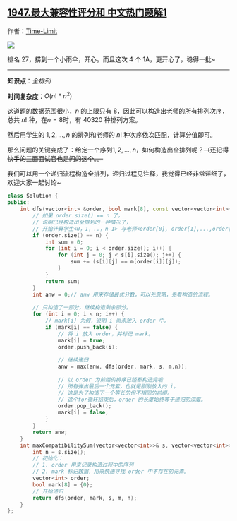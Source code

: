 ## [1947.最大兼容性评分和 中文热门题解1](https://leetcode.cn/problems/maximum-compatibility-score-sum/solutions/100000/ezi-zai-fei-hua-e-wu-nao-di-gui-gou-zao-hbjut)

作者：[Time-Limit](https://leetcode.cn/u/Time-Limit)

![](https://pic.leetcode-cn.com/1627187205-GLoTEg-e1bd6899-0efe-44a7-b10e-e1f8616d273d.png)

排名 27，捞到一个小雨伞，开心。而且这次 4 个 1A，更开心了，稳得一批~

---

**知识点**：*全排列*

**时间复杂度**：$O(n!*n^2)$

这道题的数据范围很小，$n$ 的上限只有 $8$，因此可以构造出老师的所有排列次序，总共 $n!$ 种，在$n=8$时，有 $40320$ 种排列方案。

然后用学生的 $1,2,...,n$ 的排列和老师的 $n!$ 种次序依次匹配，计算分值即可。

那么问题的关键变成了：给定一个序列$1,2,...,n$，如何构造出全排列呢？~~（还记得快手的三面面试官也是问的这个。。~~


我们可以用一个递归流程构造全排列，递归过程见注释，我觉得已经非常详细了，欢迎大家一起讨论~

```cpp
class Solution {
public:
    int dfs(vector<int> &order, bool mark[8], const vector<vector<int>> &s, const vector<vector<int>> &m, int n) {
        // 如果 order.size() == n 了，
        // 说明已经构造出全排列的一种情况了，
        // 开始计算学生<0，1，..，n-1> 与老师<order[0], order[1],...,order[n-1]> 的分数。
        if (order.size() == n) {
            int sum = 0;
            for (int i = 0; i < order.size(); i++) {
                for (int j = 0; j < s[i].size(); j++) {
                    sum += (s[i][j] == m[order[i]][j]);
                }
            }
            return sum;
        }
        int anw = 0;// anw 用来存储最优分数，可以先忽略，先看构造的流程。
        
        // 只构造了一部分，继续构造剩余部分。
        for (int i = 0; i < n; i++) {
            // mark[i] 为假，说明 i 尚未放入 order 中。
            if (mark[i] == false) {
                // 将 i 放入 order，并标记 mark。
                mark[i] = true;
                order.push_back(i);
                
                // 继续递归
                anw = max(anw, dfs(order, mark, s, m,n));
                
                // 以 order 为前缀的排序已经都构造完啦
                // 所有弹出最后一个元素，也就是刚刚放入的 i。
                // 这是为了构造下一个等长的但不相同的前缀。
                // 这个for循环结束后，order 的长度始终等于递归的深度。
                order.pop_back();
                mark[i] = false;
            }
        }
        return anw;
    }
    int maxCompatibilitySum(vector<vector<int>>& s, vector<vector<int>>& m) {
        int n = s.size();
        // 初始化：
        // 1. order 用来记录构造过程中的序列
        // 2. mark 标记数据，用来快速寻找 order 中不存在的元素。
        vector<int> order;
        bool mark[8] = {0};
        // 开始递归
        return dfs(order, mark, s, m, n);
    }
};
```




